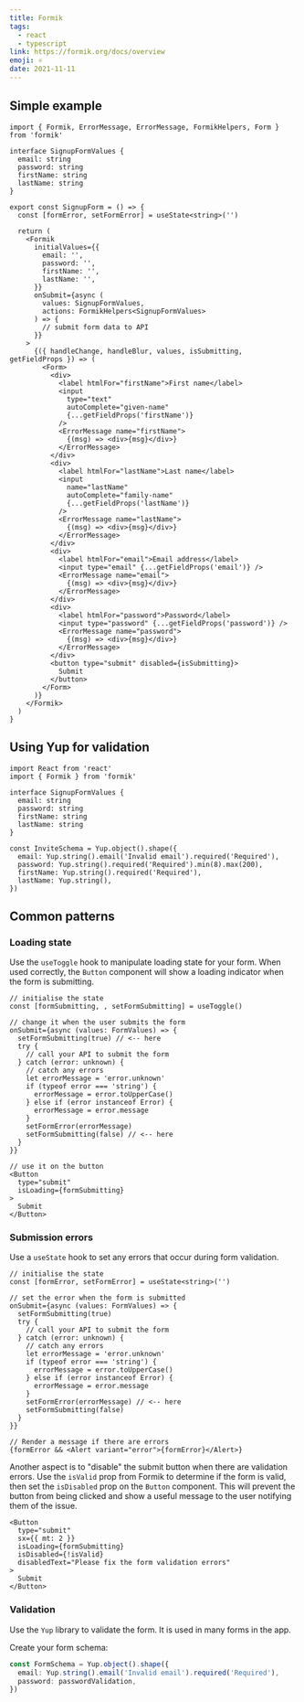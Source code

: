 ```yaml
---
title: Formik
tags:
  - react
  - typescript
link: https://formik.org/docs/overview
emoji: ⚛
date: 2021-11-11
---
```


## Simple example

```tsx
import { Formik, ErrorMessage, ErrorMessage, FormikHelpers, Form } from 'formik'

interface SignupFormValues {
  email: string
  password: string
  firstName: string
  lastName: string
}

export const SignupForm = () => {
  const [formError, setFormError] = useState<string>('')

  return (
    <Formik
      initialValues={{
        email: '',
        password: '',
        firstName: '',
        lastName: '',
      }}
      onSubmit={async (
        values: SignupFormValues,
        actions: FormikHelpers<SignupFormValues>
      ) => {
        // submit form data to API
      }}
    >
      {({ handleChange, handleBlur, values, isSubmitting, getFieldProps }) => (
        <Form>
          <div>
            <label htmlFor="firstName">First name</label>
            <input
              type="text"
              autoComplete="given-name"
              {...getFieldProps('firstName')}
            />
            <ErrorMessage name="firstName">
              {(msg) => <div>{msg}</div>}
            </ErrorMessage>
          </div>
          <div>
            <label htmlFor="lastName">Last name</label>
            <input
              name="lastName"
              autoComplete="family-name"
              {...getFieldProps('lastName')}
            />
            <ErrorMessage name="lastName">
              {(msg) => <div>{msg}</div>}
            </ErrorMessage>
          </div>
          <div>
            <label htmlFor="email">Email address</label>
            <input type="email" {...getFieldProps('email')} />
            <ErrorMessage name="email">
              {(msg) => <div>{msg}</div>}
            </ErrorMessage>
          </div>
          <div>
            <label htmlFor="password">Password</label>
            <input type="password" {...getFieldProps('password')} />
            <ErrorMessage name="password">
              {(msg) => <div>{msg}</div>}
            </ErrorMessage>
          </div>
          <button type="submit" disabled={isSubmitting}>
            Submit
          </button>
        </Form>
      )}
    </Formik>
  )
}
```

## Using Yup for validation

```tsx
import React from 'react'
import { Formik } from 'formik'

interface SignupFormValues {
  email: string
  password: string
  firstName: string
  lastName: string
}

const InviteSchema = Yup.object().shape({
  email: Yup.string().email('Invalid email').required('Required'),
  password: Yup.string().required('Required').min(8).max(200),
  firstName: Yup.string().required('Required'),
  lastName: Yup.string(),
})
```

## Common patterns

### Loading state

Use the `useToggle` hook to manipulate loading state for your form. When used correctly, the `Button` component will show a loading indicator when the form is submitting.

```tsx
// initialise the state
const [formSubmitting, , setFormSubmitting] = useToggle()

// change it when the user submits the form
onSubmit={async (values: FormValues) => {
  setFormSubmitting(true) // <-- here
  try {
    // call your API to submit the form
  } catch (error: unknown) {
    // catch any errors
    let errorMessage = 'error.unknown'
    if (typeof error === 'string') {
      errorMessage = error.toUpperCase()
    } else if (error instanceof Error) {
      errorMessage = error.message
    }
    setFormError(errorMessage)
    setFormSubmitting(false) // <-- here
  }
}}

// use it on the button
<Button
  type="submit"
  isLoading={formSubmitting}
>
  Submit
</Button>
```

### Submission errors

Use a `useState` hook to set any errors that occur during form validation.

```tsx
// initialise the state
const [formError, setFormError] = useState<string>('')

// set the error when the form is submitted
onSubmit={async (values: FormValues) => {
  setFormSubmitting(true)
  try {
    // call your API to submit the form
  } catch (error: unknown) {
    // catch any errors
    let errorMessage = 'error.unknown'
    if (typeof error === 'string') {
      errorMessage = error.toUpperCase()
    } else if (error instanceof Error) {
      errorMessage = error.message
    }
    setFormError(errorMessage) // <-- here
    setFormSubmitting(false)
  }
}}

// Render a message if there are errors
{formError && <Alert variant="error">{formError}</Alert>}
```

Another aspect is to "disable" the submit button when there are validation errors. Use the `isValid` prop from Formik to determine if the form is valid, then set the `isDisabled` prop on the `Button` component. This will prevent the button from being clicked and show a useful message to the user notifying them of the issue.

```tsx
<Button
  type="submit"
  sx={{ mt: 2 }}
  isLoading={formSubmitting}
  isDisabled={!isValid}
  disabledText="Please fix the form validation errors"
>
  Submit
</Button>
```

### Validation

Use the `Yup` library to validate the form. It is used in many forms in the app.

Create your form schema:

```ts
const FormSchema = Yup.object().shape({
  email: Yup.string().email('Invalid email').required('Required'),
  password: passwordValidation,
})
```
